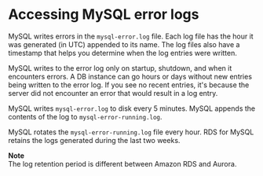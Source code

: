 # Accessing MySQL error logs<a name="USER_LogAccess.MySQL.Errorlog"></a>

MySQL writes errors in the `mysql-error.log` file\. Each log file has the hour it was generated \(in UTC\) appended to its name\. The log files also have a timestamp that helps you determine when the log entries were written\.

MySQL writes to the error log only on startup, shutdown, and when it encounters errors\. A DB instance can go hours or days without new entries being written to the error log\. If you see no recent entries, it's because the server did not encounter an error that would result in a log entry\.

MySQL writes `mysql-error.log` to disk every 5 minutes\. MySQL appends the contents of the log to `mysql-error-running.log`\. 

MySQL rotates the `mysql-error-running.log` file every hour\. RDS for MySQL retains the logs generated during the last two weeks\.

**Note**  
The log retention period is different between Amazon RDS and Aurora\.
